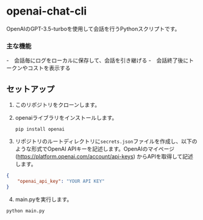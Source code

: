 # openai-chat-cli

OpenAIのGPT-3.5-turboを使用して会話を行うPythonスクリプトです。

### 主な機能
-　会話毎にログをローカルに保存して、会話を引き継げる
-　会話終了後にトークンやコストを表示する

## セットアップ

1. このリポジトリをクローンします。

2. openaiライブラリをインストールします。

    `pip install openai`


3. リポジトリのルートディレクトリに`secrets.json`ファイルを作成し、以下のような形式でOpenAI APIキーを記述します。OpenAIのマイページ (https://platform.openai.com/account/api-keys) からAPIを取得して記述します。

```json
{
    "openai_api_key": "YOUR API KEY"
}
```

4. main.pyを実行します。
```shell
python main.py
```
